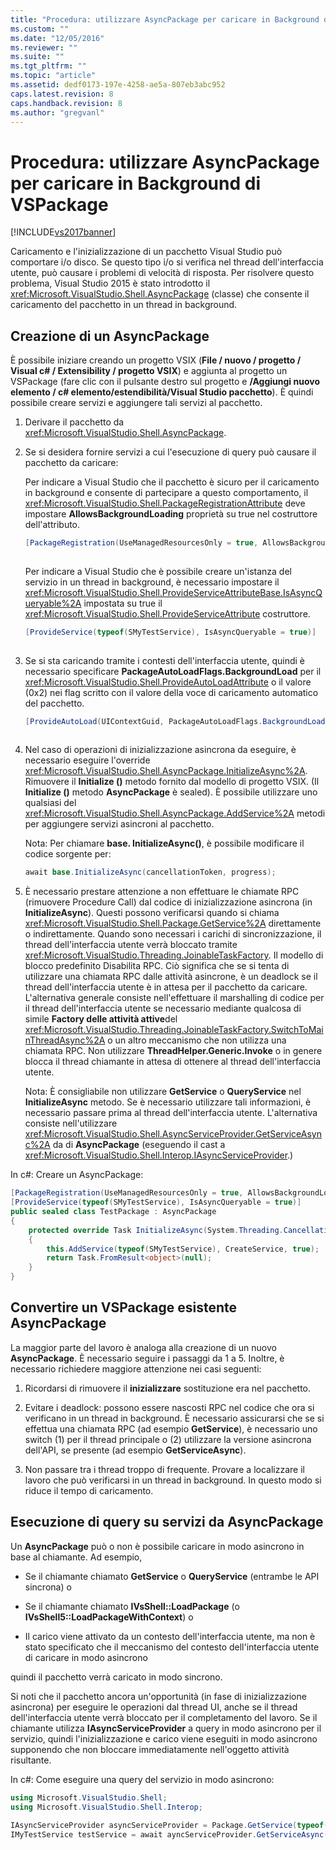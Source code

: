 ```yaml
---
title: "Procedura: utilizzare AsyncPackage per caricare in Background di VSPackage | Microsoft Docs"
ms.custom: ""
ms.date: "12/05/2016"
ms.reviewer: ""
ms.suite: ""
ms.tgt_pltfrm: ""
ms.topic: "article"
ms.assetid: dedf0173-197e-4258-ae5a-807eb3abc952
caps.latest.revision: 8
caps.handback.revision: 8
ms.author: "gregvanl"
---
```

# Procedura: utilizzare AsyncPackage per caricare in Background di VSPackage
[!INCLUDE[vs2017banner](../code-quality/includes/vs2017banner.md)]

Caricamento e l'inizializzazione di un pacchetto Visual Studio può comportare i\/o disco. Se questo tipo i\/o si verifica nel thread dell'interfaccia utente, può causare i problemi di velocità di risposta. Per risolvere questo problema, Visual Studio 2015 è stato introdotto il <xref:Microsoft.VisualStudio.Shell.AsyncPackage> \(classe\) che consente il caricamento del pacchetto in un thread in background.  
  
## Creazione di un AsyncPackage  
 È possibile iniziare creando un progetto VSIX \(**File \/ nuovo \/ progetto \/ Visual c\# \/ Extensibility \/ progetto VSIX**\) e aggiunta al progetto un VSPackage \(fare clic con il pulsante destro sul progetto e **\/Aggiungi nuovo elemento \/ c\# elemento\/estendibilità\/Visual Studio pacchetto**\). È quindi possibile creare servizi e aggiungere tali servizi al pacchetto.  
  
1.  Derivare il pacchetto da <xref:Microsoft.VisualStudio.Shell.AsyncPackage>.  
  
2.  Se si desidera fornire servizi a cui l'esecuzione di query può causare il pacchetto da caricare:  
  
     Per indicare a Visual Studio che il pacchetto è sicuro per il caricamento in background e consente di partecipare a questo comportamento, il <xref:Microsoft.VisualStudio.Shell.PackageRegistrationAttribute> deve impostare **AllowsBackgroundLoading** proprietà su true nel costruttore dell'attributo.  
  
    ```c#  
    [PackageRegistration(UseManagedResourcesOnly = true, AllowsBackgroundLoading = true)]  
  
    ```  
  
     Per indicare a Visual Studio che è possibile creare un'istanza del servizio in un thread in background, è necessario impostare il <xref:Microsoft.VisualStudio.Shell.ProvideServiceAttributeBase.IsAsyncQueryable%2A> impostata su true il <xref:Microsoft.VisualStudio.Shell.ProvideServiceAttribute> costruttore.  
  
    ```c#  
    [ProvideService(typeof(SMyTestService), IsAsyncQueryable = true)]  
  
    ```  
  
3.  Se si sta caricando tramite i contesti dell'interfaccia utente, quindi è necessario specificare **PackageAutoLoadFlags.BackgroundLoad** per il <xref:Microsoft.VisualStudio.Shell.ProvideAutoLoadAttribute> o il valore \(0x2\) nei flag scritto con il valore della voce di caricamento automatico del pacchetto.  
  
    ```c#  
    [ProvideAutoLoad(UIContextGuid, PackageAutoLoadFlags.BackgroundLoad)]  
  
    ```  
  
4.  Nel caso di operazioni di inizializzazione asincrona da eseguire, è necessario eseguire l'override <xref:Microsoft.VisualStudio.Shell.AsyncPackage.InitializeAsync%2A>. Rimuovere il **Initialize \(\)** metodo fornito dal modello di progetto VSIX. \(Il **Initialize \(\)** metodo **AsyncPackage** è sealed\). È possibile utilizzare uno qualsiasi del <xref:Microsoft.VisualStudio.Shell.AsyncPackage.AddService%2A> metodi per aggiungere servizi asincroni al pacchetto.  
  
     Nota: Per chiamare **base. InitializeAsync\(\)**, è possibile modificare il codice sorgente per:  
  
    ```c#  
    await base.InitializeAsync(cancellationToken, progress);  
    ```  
  
5.  È necessario prestare attenzione a non effettuare le chiamate RPC \(rimuovere Procedure Call\) dal codice di inizializzazione asincrona \(in **InitializeAsync**\). Questi possono verificarsi quando si chiama <xref:Microsoft.VisualStudio.Shell.Package.GetService%2A> direttamente o indirettamente.  Quando sono necessari i carichi di sincronizzazione, il thread dell'interfaccia utente verrà bloccato tramite <xref:Microsoft.VisualStudio.Threading.JoinableTaskFactory>. Il modello di blocco predefinito Disabilita RPC. Ciò significa che se si tenta di utilizzare una chiamata RPC dalle attività asincrone, è un deadlock se il thread dell'interfaccia utente è in attesa per il pacchetto da caricare. L'alternativa generale consiste nell'effettuare il marshalling di codice per il thread dell'interfaccia utente se necessario mediante qualcosa di simile **Factory delle attività attive**del <xref:Microsoft.VisualStudio.Threading.JoinableTaskFactory.SwitchToMainThreadAsync%2A> o un altro meccanismo che non utilizza una chiamata RPC.  Non utilizzare **ThreadHelper.Generic.Invoke** o in genere blocca il thread chiamante in attesa di ottenere al thread dell'interfaccia utente.  
  
     Nota: È consigliabile non utilizzare **GetService** o **QueryService** nel **InitializeAsync** metodo. Se è necessario utilizzare tali informazioni, è necessario passare prima al thread dell'interfaccia utente. L'alternativa consiste nell'utilizzare <xref:Microsoft.VisualStudio.Shell.AsyncServiceProvider.GetServiceAsync%2A> da di **AsyncPackage** \(eseguendo il cast a <xref:Microsoft.VisualStudio.Shell.Interop.IAsyncServiceProvider>.\)  
  
 In c\#: Creare un AsyncPackage:  
  
```c#  
[PackageRegistration(UseManagedResourcesOnly = true, AllowsBackgroundLoading = true)]       
[ProvideService(typeof(SMyTestService), IsAsyncQueryable = true)]   
public sealed class TestPackage : AsyncPackage   
{   
    protected override Task InitializeAsync(System.Threading.CancellationToken cancellationToken, IProgress<ServiceProgressData> progress)   
    {               
        this.AddService(typeof(SMyTestService), CreateService, true);   
        return Task.FromResult<object>(null);   
    }   
}  
```  
  
## Convertire un VSPackage esistente AsyncPackage  
 La maggior parte del lavoro è analoga alla creazione di un nuovo **AsyncPackage**. È necessario seguire i passaggi da 1 a 5. Inoltre, è necessario richiedere maggiore attenzione nei casi seguenti:  
  
1.  Ricordarsi di rimuovere il **inizializzare** sostituzione era nel pacchetto.  
  
2.  Evitare i deadlock: possono essere nascosti RPC nel codice che ora si verificano in un thread in background. È necessario assicurarsi che se si effettua una chiamata RPC \(ad esempio **GetService**\), è necessario uno switch \(1\) per il thread principale o \(2\) utilizzare la versione asincrona dell'API, se presente \(ad esempio **GetServiceAsync**\).  
  
3.  Non passare tra i thread troppo di frequente. Provare a localizzare il lavoro che può verificarsi in un thread in background. In questo modo si riduce il tempo di caricamento.  
  
## Esecuzione di query su servizi da AsyncPackage  
 Un **AsyncPackage** può o non è possibile caricare in modo asincrono in base al chiamante. Ad esempio,  
  
-   Se il chiamante chiamato **GetService** o **QueryService** \(entrambe le API sincrona\) o  
  
-   Se il chiamante chiamato **IVsShell::LoadPackage** \(o **IVsShell5::LoadPackageWithContext**\) o  
  
-   Il carico viene attivato da un contesto dell'interfaccia utente, ma non è stato specificato che il meccanismo del contesto dell'interfaccia utente di caricare in modo asincrono  
  
 quindi il pacchetto verrà caricato in modo sincrono.  
  
 Si noti che il pacchetto ancora un'opportunità \(in fase di inizializzazione asincrona\) per eseguire le operazioni dal thread UI, anche se il thread dell'interfaccia utente verrà bloccato per il completamento del lavoro. Se il chiamante utilizza **IAsyncServiceProvider** a query in modo asincrono per il servizio, quindi l'inizializzazione e carico viene eseguiti in modo asincrono supponendo che non bloccare immediatamente nell'oggetto attività risultante.  
  
 In c\#: Come eseguire una query del servizio in modo asincrono:  
  
```c#  
using Microsoft.VisualStudio.Shell;   
using Microsoft.VisualStudio.Shell.Interop;   
  
IAsyncServiceProvider asyncServiceProvider = Package.GetService(typeof(SAsyncServiceProvider)) as IAsyncServiceProvider;   
IMyTestService testService = await ayncServiceProvider.GetServiceAsync(typeof(SMyTestService)) as IMyTestService;  
```